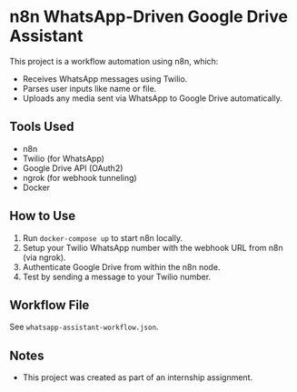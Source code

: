 # n8n WhatsApp-Driven Google Drive Assistant

This project is a workflow automation using n8n, which:
- Receives WhatsApp messages using Twilio.
- Parses user inputs like name or file.
- Uploads any media sent via WhatsApp to Google Drive automatically.

## Tools Used
- n8n
- Twilio (for WhatsApp)
- Google Drive API (OAuth2)
- ngrok (for webhook tunneling)
- Docker

## How to Use
1. Run `docker-compose up` to start n8n locally.
2. Setup your Twilio WhatsApp number with the webhook URL from n8n (via ngrok).
3. Authenticate Google Drive from within the n8n node.
4. Test by sending a message to your Twilio number.

## Workflow File
See `whatsapp-assistant-workflow.json`.

## Notes
- This project was created as part of an internship assignment.
